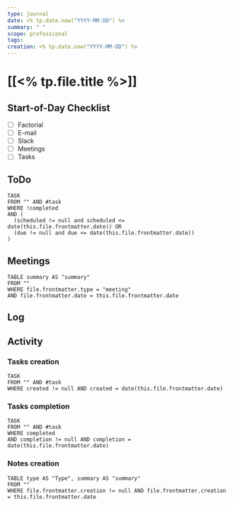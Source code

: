 ```yaml
---
type: journal
date: <% tp.date.now("YYYY-MM-DD") %>
summary: " "
scope: professional
tags: 
creation: <% tp.date.now("YYYY-MM-DD") %>
---
```

# [[<% tp.file.title %>]]

## Start-of-Day Checklist
- [ ] Factorial
- [ ] E-mail
- [ ] Slack
- [ ] Meetings
- [ ] Tasks

## ToDo
```dataview
TASK
FROM "" AND #task
WHERE !completed 
AND (
  (scheduled != null and scheduled <= date(this.file.frontmatter.date)) OR
  (due != null and due <= date(this.file.frontmatter.date))
)
```

## Meetings
```dataview
TABLE summary AS "summary"
FROM ""
WHERE file.frontmatter.type = "meeting"
AND file.frontmatter.date = this.file.frontmatter.date
```

## Log



## Activity
### Tasks creation
```dataview
TASK
FROM "" AND #task
WHERE created != null AND created = date(this.file.frontmatter.date)
```

### Tasks completion
```dataview
TASK
FROM "" AND #task
WHERE completed 
AND completion != null AND completion = date(this.file.frontmatter.date)
```

### Notes creation
```dataview
TABLE type AS "Type", summary AS "summary"
FROM ""
WHERE file.frontmatter.creation != null AND file.frontmatter.creation = this.file.frontmatter.date
```
